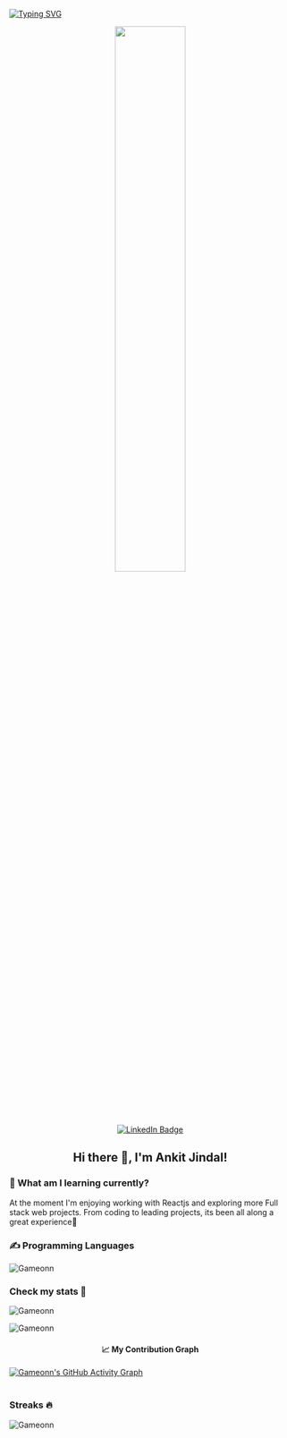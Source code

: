 [![Typing SVG](https://readme-typing-svg.herokuapp.com?multiline=true&width=500&lines=Full-stack+Web+Developer....++++++++++)](https://git.io/typing-svg)
<p align="center">
  <img width="50%" src="https://user-images.githubusercontent.com/6601996/179924271-4afa4c49-b238-438e-bbf6-46d46e855ab6.png" />
</p>  
<p align="center">
<a href="https://www.linkedin.com/in/ankit-jindal-693b453b/"><img src="https://img.shields.io/badge/LinkedIn-blue?style=for-the-badge&logo=linkedin&logoColor=white" alt="LinkedIn Badge"></a>
</p>
<h2 align="center">Hi there 👋, I'm Ankit Jindal! </h2> 


<h3>🎨 What am I learning currently?</h3>
<p>At the moment I'm enjoying working with Reactjs and exploring more Full stack web projects. From coding to leading projects, its been all along a great experience🚀</p>

<h3>✍ Programming Languages</h3>
<div> <img src="https://github-readme-stats.vercel.app/api/top-langs?username=gameonn&show_icons=true&locale=en&langs_count=10&layout=compact" alt="Gameonn" ></div>

<h3 align="left">Check my stats 👀</h3>
<img  src="https://github-profile-trophy.vercel.app/?username=gameonn&theme=juicyfresh&no-bg=true" alt="Gameonn"><br>
<p align="left"> <img src="https://github-readme-stats.vercel.app/api?username=gameonn&show_icons=true&locale=en" alt="Gameonn" ></p>
<h4 align="center"> 📈 My Contribution Graph </h4>
 <a href="https://github.com/gameonn"><img src="https://activity-graph.herokuapp.com/graph?username=gameonn&theme=elegant" alt="Gameonn's GitHub Activity Graph"></a><br/><br/> 
<h3 align="left">Streaks 🔥</h3>
<p align="left"><img src="https://github-readme-streak-stats.herokuapp.com/?user=gameonn&theme=light" alt="Gameonn"></p><br><br>

<!--
**Gameonn/Gameonn** is a ✨ _special_ ✨ repository because its `README.md` (this file) appears on your GitHub profile.

Here are some ideas to get you started:

- 🔭 I’m currently working on ...
- 🌱 I’m currently learning ...
- 👯 I’m looking to collaborate on ...
- 🤔 I’m looking for help with ...
- 💬 Ask me about ...
- 📫 How to reach me: ...
- 😄 Pronouns: ...
- ⚡ Fun fact: ...
-->
